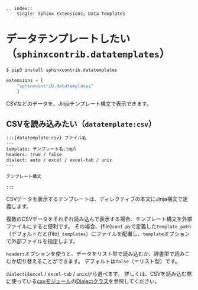```{eval-rst}
.. index::
    single: Sphinx Extensions; Data Templates
```

# データテンプレートしたい（``sphinxcontrib.datatemplates``）

```console
$ pip3 install sphinxcontrib.datatemplates
```

```python
extensions = [
    "sphinxcontrib.datatemplates"
    ]
```

CSVなどのデータを、Jinjaテンプレート構文で表示できます。

## CSVを読み込みたい（``datatemplate:csv``）

```md
:::{datatemplate:csv} ファイル名
---
template: テンプレート名.tmpl
headers: true / false
dialect: auto / excel / excel-tab / unix
---

テンプレート構文

:::
```

CSVデータを表示するテンプレートは、ディレクティブの本文にJinja構文で定義します。

複数のCSVデータをそれぞれ読み込んで表示する場合、テンプレート構文を外部ファイルにすると便利です。
その場合、{file}`conf.py`で定義した``template_path``（デフォルトだと{file}`_templates`）にファイルを配置し、``template``オプションで外部ファイルを指定します。

``headers``オプションを使うと、データをリスト型で読み込むか、辞書型で読みこむか切り替えることができます。
デフォルトは``false``（＝リスト型）です。

``dialect``は``excel`` / ``excel-tab`` / ``unix``から選べます。
詳しくは、CSVを読み込む際に使っている[csvモジュール](https://docs.python.org/ja/3/library/csv.html)の[Dialectクラス](https://docs.python.org/ja/3/library/csv.html#csv.Dialect)を参照してください。
